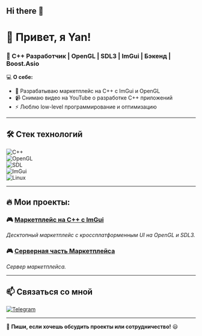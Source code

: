 ## Hi there 👋

# 👋 Привет, я Yan!
### 🚀 C++ Разработчик | OpenGL | SDL3 | ImGui | Бэкенд | Boost.Asio

💻 **О себе:**  
- 🎯 Разрабатываю маркетплейс на C++ с ImGui и OpenGL  
- 📹 Снимаю видео на YouTube о разработке C++ приложений  
- ⚡ Люблю low-level программирование и оптимизацию  

---

## 🛠 Стек технологий  
![C++](https://img.shields.io/badge/-C++-00599C?style=flat-square&logo=c%2B%2B&logoColor=white)  
![OpenGL](https://img.shields.io/badge/-OpenGL-5586A4?style=flat-square&logo=opengl)  
![SDL](https://img.shields.io/badge/-SDL3-07405E?style=flat-square&logo=SimpleDirectMediaLayer&logoColor=white)  
![ImGui](https://img.shields.io/badge/-ImGui-9C27B0?style=flat-square&logo=imgui&logoColor=white)  
![Linux](https://img.shields.io/badge/-Linux-FCC624?style=flat-square&logo=linux&logoColor=black)  

---

## 🔥 Мои проекты:
### 🎮 [Маркетплейс на C++ с ImGui](https://github.com/grechaffff/BeHappy3.0)  
*Десктопный маркетплейс с кроссплатформенным UI на OpenGL и SDL3.*  

### 🎮 [Серверная часть Маркетплейса](https://github.com/grechaffff/ServerBeHappy)  
*Сервер маркетплейса.*  


---

## 📫 Связаться со мной  
[![Telegram](https://img.shields.io/badge/-Telegram-26A5E4?style=flat-square&logo=telegram&logoColor=white)](https://t.me/KRN_3000)  


---

🚀 **Пиши, если хочешь обсудить проекты или сотрудничество!** 😃

<!--
**grechaffff/grechaffff** is a ✨ _special_ ✨ repository because its `README.md` (this file) appears on your GitHub profile.

Here are some ideas to get you started:

- 🔭 I’m currently working on ...
- 🌱 I’m currently learning ...
- 👯 I’m looking to collaborate on ...
- 🤔 I’m looking for help with ...
- 💬 Ask me about ...
- 📫 How to reach me: ...
- 😄 Pronouns: ...
- ⚡ Fun fact: ...
-->
